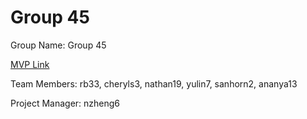 # Group 45
Group Name: Group 45

[MVP Link](https://docs.google.com/document/d/1UAEtexHnVwkbbPPyHt-0NhcPpuhxspzBdGSxsZdgIqQ/edit?usp=sharing)

Team Members: rb33, cheryls3, nathan19, yulin7, sanhorn2, ananya13

Project Manager: nzheng6
